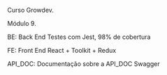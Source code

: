 Curso Growdev.

Módulo 9.

BE: Back End
Testes com Jest, 98% de cobertura

FE: Front End
React + Toolkit + Redux

API_DOC: Documentação sobre a API_DOC
Swagger
